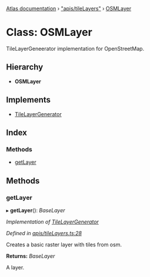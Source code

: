 [Atlas documentation](../globals.md) › ["apis/tileLayers"](../modules/_apis_tilelayers_.md) › [OSMLayer](_apis_tilelayers_.osmlayer.md)

# Class: OSMLayer

TileLayerGeneerator implementation for OpenStreetMap.

## Hierarchy

* **OSMLayer**

## Implements

* [TileLayerGenerator](../interfaces/_apis_tilelayers_.tilelayergenerator.md)

## Index

### Methods

* [getLayer](_apis_tilelayers_.osmlayer.md#getlayer)

## Methods

###  getLayer

▸ **getLayer**(): *BaseLayer*

*Implementation of [TileLayerGenerator](../interfaces/_apis_tilelayers_.tilelayergenerator.md)*

*Defined in [apis/tileLayers.ts:28](https://github.com/chronark/atlas/blob/6f04484/src/apis/tileLayers.ts#L28)*

Creates a basic raster layer with tiles from osm.

**Returns:** *BaseLayer*

A layer.
